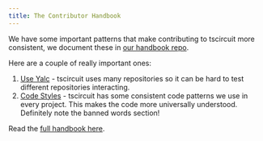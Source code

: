 ```yaml
---
title: The Contributor Handbook
---
```


We have some important patterns that make contributing to
tscircuit more consistent, we document these in [our handbook repo](https://github.com/tscircuit/handbook).

Here are a couple of really important ones:

1. [Use Yalc](https://github.com/tscircuit/handbook/blob/main/guides/using-yalc.md) - tscircuit uses many repositories so it can be hard to test different repositories interacting.
2. [Code Styles](https://github.com/tscircuit/handbook/blob/main/guides/code.md) - tscircuit has some consistent code patterns we use in every project. This makes the code more universally understood. Definitely note the banned words section!

Read the [full handbook here](https://github.com/tscircuit/handbook).
